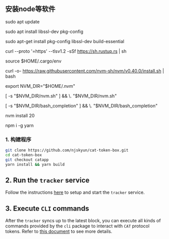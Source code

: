  
## 安装node等软件

sudo apt update

sudo apt install libssl-dev pkg-config

sudo apt-get install pkg-config libssl-dev build-essential

curl --proto '=https' --tlsv1.2 -sSf https://sh.rustup.rs | sh

source $HOME/.cargo/env

curl -o- https://raw.githubusercontent.com/nvm-sh/nvm/v0.40.0/install.sh | bash

export NVM_DIR="$HOME/.nvm"

[ -s "$NVM_DIR/nvm.sh" ] && \. "$NVM_DIR/nvm.sh"   

[ -s "$NVM_DIR/bash_completion" ] && \. "$NVM_DIR/bash_completion"  

nvm install 20

npm i -g yarn


### 1. 构建程序
 
```bash
git clone https://github.com/njskyun/cat-token-box.git
cd cat-token-box
git checkout catapp
yarn install && yarn build
```

## 2. Run the `tracker` service

Follow the instructions [here](./packages/tracker/README.md) to setup and start the `tracker` service.

## 3. Execute `CLI` commands

After the `tracker` syncs up to the latest block, you can execute all kinds of commands provided by the `cli` package to interact with `CAT` protocol tokens. Refer to [this document](./packages/cli/README.md) to see more details.
 
